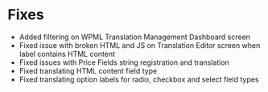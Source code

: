 # Fixes
* Added filtering on WPML Translation Management Dashboard screen
* Fixed issue with broken HTML and JS on Translation Editor screen when label contains HTML content
* Fixed issues with Price Fields string registration and translation
* Fixed translating HTML content field type
* Fixed translating option labels for radio, checkbox and select field types